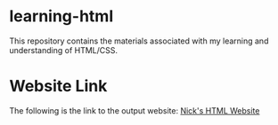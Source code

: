 # learning-html
This repository contains the materials associated with my learning and understanding of HTML/CSS.

# Website Link
The following is the link to the output website:
<a href="https://nicholas-taliceo.github.io/learning-html/">Nick's HTML Website</a>
